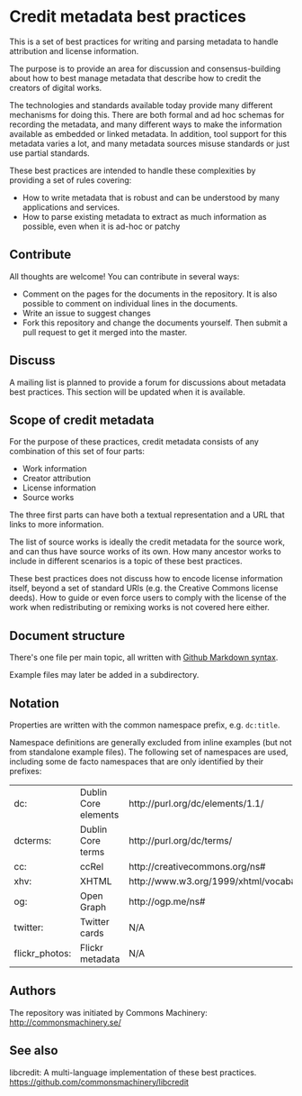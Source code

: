 Credit metadata best practices
==============================

This is a set of best practices for writing and parsing metadata to
handle attribution and license information.

The purpose is to provide an area for discussion and
consensus-building about how to best manage metadata that describe how
to credit the creators of digital works.

The technologies and standards available today provide many different
mechanisms for doing this.  There are both formal and ad hoc schemas
for recording the metadata, and many different ways to make the
information available as embedded or linked metadata.  In addition,
tool support for this metadata varies a lot, and many metadata sources
misuse standards or just use partial standards.

These best practices are intended to handle these complexities by
providing a set of rules covering:

* How to write metadata that is robust and can be understood by many
  applications and services.
* How to parse existing metadata to extract as much information as
  possible, even when it is ad-hoc or patchy


Contribute
----------

All thoughts are welcome!  You can contribute in several ways:

* Comment on the pages for the documents in the repository.  It is
  also possible to comment on individual lines in the documents.
* Write an issue to suggest changes
* Fork this repository and change the documents yourself.  Then submit
  a pull request to get it merged into the master.


Discuss
-------

A mailing list is planned to provide a forum for discussions about
metadata best practices.  This section will be updated when it is
available.


Scope of credit metadata
------------------------

For the purpose of these practices, credit metadata consists of any
combination of this set of four parts:

* Work information
* Creator attribution
* License information
* Source works

The three first parts can have both a textual representation and a URL
that links to more information.

The list of source works is ideally the credit metadata for the source
work, and can thus have source works of its own.  How many ancestor
works to include in different scenarios is a topic of these best
practices.

These best practices does not discuss how to encode license
information itself, beyond a set of standard URIs (e.g. the Creative
Commons license deeds).  How to guide or even force users to comply
with the license of the work when redistributing or remixing works is
not covered here either.


Document structure
------------------

There's one file per main topic, all written with [Github Markdown
syntax](https://help.github.com/articles/github-flavored-markdown).

Example files may later be added in a subdirectory.


Notation
--------

Properties are written with the common namespace prefix,
e.g. ```dc:title```.

Namespace definitions are generally excluded from inline examples (but
not from standalone example files).  The following set of namespaces
are used, including some de facto namespaces that are only identified
by their prefixes:

<table>
 <tr>
  <td>dc:</td>
  <td>Dublin Core elements</td>
  <td>http://purl.org/dc/elements/1.1/</td>
 </tr>
 <tr>
  <td>dcterms:</td>
  <td>Dublin Core terms</td>
  <td>http://purl.org/dc/terms/</td>
 </tr>
 <tr>
  <td>cc:</td>
  <td>ccRel</td>
  <td>http://creativecommons.org/ns#</td>
 </tr>
 <tr>
  <td>xhv:</td>
  <td>XHTML</td>
  <td>http://www.w3.org/1999/xhtml/vocab#</td>
 </tr>
 <tr>
  <td>og:</td>
  <td>Open Graph</td>
  <td>http://ogp.me/ns#</td>
 </tr>
 <tr>
  <td>twitter:</td>
  <td>Twitter cards</td>
  <td>N/A</td>
 </tr>
 <tr>
  <td>flickr_photos:</td>
  <td>Flickr metadata</td>
  <td>N/A</td>
 </tr>
</table>


Authors
-------

The repository was initiated by Commons Machinery:
http://commonsmachinery.se/


See also
--------

libcredit: A multi-language implementation of these best practices.
https://github.com/commonsmachinery/libcredit
